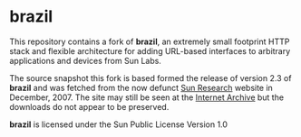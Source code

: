 brazil
======

This repository contains a fork of **brazil**, an extremely small footprint HTTP stack and flexible architecture for adding URL-based interfaces to arbitrary applications and devices from Sun Labs.

The source snapshot this fork is based formed the release of version 2.3 of **brazil** and was fetched from the now defunct [Sun Research](http://research.sun.com/brazil/) website in December, 2007. The site may still be seen at the [Internet Archive](http://web.archive.org/web/20090304142142/http://research.sun.com/brazil) but the downloads do not appear to be preserved.

**brazil** is licensed under the Sun Public License Version 1.0
